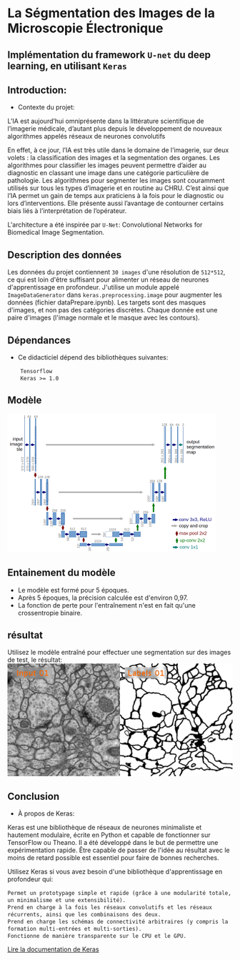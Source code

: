 # La Ségmentation des Images de la Microscopie Électronique
## Implémentation du framework ```U-net``` du deep learning, en utilisant ```Keras```

## Introduction:

* Contexte du projet:

L’IA est aujourd’hui omniprésente dans la littérature scientifique de l’imagerie médicale, d’autant plus depuis le développement de nouveaux algorithmes appelés réseaux de neurones convolutifs

En effet, à ce jour, l’IA est très utile dans le domaine de l’imagerie, sur deux volets : la classification des images et la segmentation des organes. Les algorithmes pour classifier les images peuvent permettre d’aider au diagnostic en classant une image dans une catégorie particulière de pathologie. Les algorithmes pour segmenter les images sont couramment utilisés sur tous les types d’imagerie et en routine au CHRU. C’est ainsi que l’IA permet un gain de temps aux praticiens à la fois pour le diagnostic ou lors d’interventions. Elle présente aussi l’avantage de contourner certains biais liés à l’interprétation de l’opérateur.

L'architecture a été inspirée par ```U-Net```: Convolutional Networks for Biomedical Image Segmentation.

## Description des données

Les données du projet contiennent ```30 images``` d'une résolution de ```512*512```, ce qui est loin d'être suffisant pour alimenter un réseau de neurones d'apprentissage en profondeur. J'utilise un module appelé ```ImageDataGenerator``` dans ```keras.preprocessing.image``` pour augmenter les données (fichier dataPrepare.ipynb). 
Les targets sont des masques d'images, et non pas des catégories discrètes. Chaque donnée est une paire d'images (l'image normale et le masque avec les contours).

## Dépendances 
* Ce didacticiel dépend des bibliothèques suivantes:
```
    Tensorflow
    Keras >= 1.0
```

## Modèle
![images/u-net-architecture.png](images/u-net-architecture.png)

## Entainement du modèle
* Le modèle est formé pour 5 époques.
* Après 5 époques, la précision calculée est d'environ 0,97.
* La fonction de perte pour l'entraînement n'est en fait qu'une crossentropie binaire.

## résultat
Utilisez le modèle entraîné pour effectuer une segmentation sur des images de test, le résultat:
<br>
![Animation](images/Animation-Input-Labels.gif)
<br>

## Conclusion

* À propos de Keras:

Keras est une bibliothèque de réseaux de neurones minimaliste et hautement modulaire, écrite en Python et capable de fonctionner sur TensorFlow ou Theano. Il a été développé dans le but de permettre une expérimentation rapide. Être capable de passer de l'idée au résultat avec le moins de retard possible est essentiel pour faire de bonnes recherches.

Utilisez Keras si vous avez besoin d'une bibliothèque d'apprentissage en profondeur qui:

    Permet un prototypage simple et rapide (grâce à une modularité totale, un minimalisme et une extensibilité).
    Prend en charge à la fois les réseaux convolutifs et les réseaux récurrents, ainsi que les combinaisons des deux.
    Prend en charge les schémas de connectivité arbitraires (y compris la formation multi-entrées et multi-sorties).
    Fonctionne de manière transparente sur le CPU et le GPU. 

[Lire la documentation de Keras](https://keras.io/)


